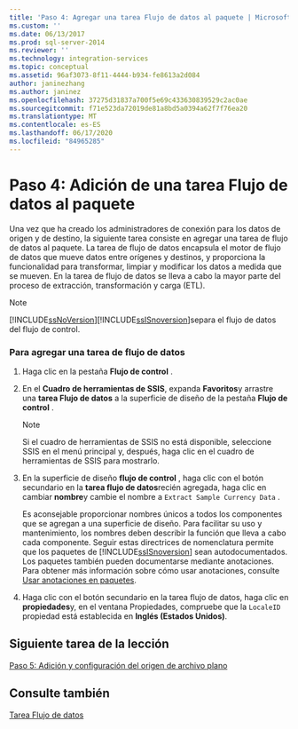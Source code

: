 ```yaml
---
title: 'Paso 4: Agregar una tarea Flujo de datos al paquete | Microsoft Docs'
ms.custom: ''
ms.date: 06/13/2017
ms.prod: sql-server-2014
ms.reviewer: ''
ms.technology: integration-services
ms.topic: conceptual
ms.assetid: 96af3073-8f11-4444-b934-fe8613a2d084
author: janinezhang
ms.author: janinez
ms.openlocfilehash: 37275d31837a700f5e69c433630839529c2ac0ae
ms.sourcegitcommit: f71e523da72019de81a8bd5a0394a62f7f76ea20
ms.translationtype: MT
ms.contentlocale: es-ES
ms.lasthandoff: 06/17/2020
ms.locfileid: "84965285"
---
```

# <a name="step-4-adding-a-data-flow-task-to-the-package"></a>Paso 4: Adición de una tarea Flujo de datos al paquete
  Una vez que ha creado los administradores de conexión para los datos de origen y de destino, la siguiente tarea consiste en agregar una tarea de flujo de datos al paquete. La tarea de flujo de datos encapsula el motor de flujo de datos que mueve datos entre orígenes y destinos, y proporciona la funcionalidad para transformar, limpiar y modificar los datos a medida que se mueven. En la tarea de flujo de datos se lleva a cabo la mayor parte del proceso de extracción, transformación y carga (ETL).  
  
> [!NOTE]  
>  [!INCLUDE[ssNoVersion](../includes/ssnoversion-md.md)][!INCLUDE[ssISnoversion](../includes/ssisnoversion-md.md)]separa el flujo de datos del flujo de control.  
  
### <a name="to-add-a-data-flow-task"></a>Para agregar una tarea de flujo de datos  
  
1.  Haga clic en la pestaña **Flujo de control** .  
  
2.  En el **Cuadro de herramientas de SSIS**, expanda **Favoritos**y arrastre una **tarea Flujo de datos** a la superficie de diseño de la pestaña **Flujo de control** .  
  
    > [!NOTE]  
    >  Si el cuadro de herramientas de SSIS no está disponible, seleccione SSIS en el menú principal y, después, haga clic en el cuadro de herramientas de SSIS para mostrarlo.  
  
3.  En la superficie de diseño **flujo de control** , haga clic con el botón secundario en la **tarea flujo de datos**recién agregada, haga clic en cambiar **nombre**y cambie el nombre a `Extract Sample Currency Data` .  
  
     Es aconsejable proporcionar nombres únicos a todos los componentes que se agregan a una superficie de diseño. Para facilitar su uso y mantenimiento, los nombres deben describir la función que lleva a cabo cada componente. Seguir estas directrices de nomenclatura permite que los paquetes de [!INCLUDE[ssISnoversion](../includes/ssisnoversion-md.md)] sean autodocumentados. Los paquetes también pueden documentarse mediante anotaciones. Para obtener más información sobre cómo usar anotaciones, consulte [Usar anotaciones en paquetes](use-annotations-in-packages.md).  
  
4.  Haga clic con el botón secundario en la tarea flujo de datos, haga clic en **propiedades**y, en el ventana Propiedades, compruebe que la `LocaleID` propiedad está establecida en **Inglés (Estados Unidos)**.  
  
## <a name="next-task-in-lesson"></a>Siguiente tarea de la lección  
 [Paso 5: Adición y configuración del origen de archivo plano](lesson-1-5-adding-and-configuring-the-flat-file-source.md)  
  
## <a name="see-also"></a>Consulte también  
 [Tarea Flujo de datos](control-flow/data-flow-task.md)  
  
  
